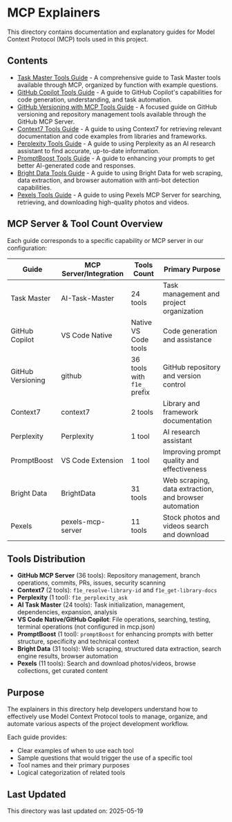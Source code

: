 # MCP Explainers

This directory contains documentation and explanatory guides for Model Context Protocol (MCP) tools used in this project.

## Contents

- [Task Master Tools Guide](task_master_tools_guide.md) - A comprehensive guide to Task Master tools available through MCP, organized by function with example questions.
- [GitHub Copilot Tools Guide](github-copilot.md) - A guide to GitHub Copilot's capabilities for code generation, understanding, and task automation.
- [GitHub Versioning with MCP Tools Guide](github-versioning.md) - A focused guide on GitHub versioning and repository management tools available through the GitHub MCP Server.
- [Context7 Tools Guide](context7.md) - A guide to using Context7 for retrieving relevant documentation and code examples from libraries and frameworks.
- [Perplexity Tools Guide](perplexity.md) - A guide to using Perplexity as an AI research assistant to find accurate, up-to-date information.
- [PromptBoost Tools Guide](promptboost.md) - A guide to enhancing your prompts to get better AI-generated code and responses.
- [Bright Data Tools Guide](brightdata.md) - A guide to using Bright Data for web scraping, data extraction, and browser automation with anti-bot detection capabilities.
- [Pexels Tools Guide](pexels.md) - A guide to using Pexels MCP Server for searching, retrieving, and downloading high-quality photos and videos.

## MCP Server & Tool Count Overview

Each guide corresponds to a specific capability or MCP server in our configuration:

| Guide | MCP Server/Integration | Tools Count | Primary Purpose |
|-------|------------------------|-------------|-----------------|
| Task Master | AI-Task-Master | 24 tools | Task management and project organization |
| GitHub Copilot | VS Code Native | Native VS Code tools | Code generation and assistance |
| GitHub Versioning | github | 36 tools with `f1e_` prefix | GitHub repository and version control |
| Context7 | context7 | 2 tools | Library and framework documentation |
| Perplexity | Perplexity | 1 tool | AI research assistant |
| PromptBoost | VS Code Extension | 1 tool | Improving prompt quality and effectiveness |
| Bright Data | BrightData | 31 tools | Web scraping, data extraction, and browser automation |
| Pexels | pexels-mcp-server | 11 tools | Stock photos and videos search and download |

## Tools Distribution

- **GitHub MCP Server** (36 tools): Repository management, branch operations, commits, PRs, issues, security scanning
- **Context7** (2 tools): `f1e_resolve-library-id` and `f1e_get-library-docs`
- **Perplexity** (1 tool): `f1e_perplexity_ask`
- **AI Task Master** (24 tools): Task initialization, management, dependencies, expansion, analysis
- **VS Code Native/GitHub Copilot**: File operations, searching, testing, terminal operations (not configured in mcp.json)
- **PromptBoost** (1 tool): `promptBoost` for enhancing prompts with better structure, specificity and technical context
- **Bright Data** (31 tools): Web scraping, structured data extraction, search engine results, browser automation
- **Pexels** (11 tools): Search and download photos/videos, browse collections, get curated content

## Purpose

The explainers in this directory help developers understand how to effectively use Model Context Protocol tools to manage, organize, and automate various aspects of the project development workflow.

Each guide provides:
- Clear examples of when to use each tool
- Sample questions that would trigger the use of a specific tool
- Tool names and their primary purposes
- Logical categorization of related tools

## Last Updated

This directory was last updated on: 2025-05-19
